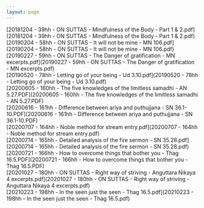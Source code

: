 ```yaml
---
layout: page
---
```


[20181204 - 39hh - ON SUTTAS - Mindfulness of the Body - Part 1 & 2.pdf](20181204 - 39hh - ON SUTTAS - Mindfulness of the Body - Part 1 & 2.pdf)\
[20190204 - 58hh - ON SUTTAS - It will not be mine - MN 106.pdf](20190204 - 58hh - ON SUTTAS - It will not be mine - MN 106.pdf)\
[20190227 - 59hh - ON SUTTAS - The Danger of gratification - MN excerpts.pdf](20190227 - 59hh - ON SUTTAS - The Danger of gratification - MN excerpts.pdf)\
[20190520 - 78hh - Letting go of your being - Ud 3.10.pdf](20190520 - 78hh - Letting go of your being - Ud 3.10.pdf)\
[20200605 - 160hh - The five knowledges of the limitless samadhi - AN 5.27.PDF](20200605 - 160hh - The five knowledges of the limitless samadhi - AN 5.27.PDF)\
[20200616 - 161hh - Difference between ariya and puthujjana - SN 36.1-10.PDF](20200616 - 161hh - Difference between ariya and puthujjana - SN 36.1-10.PDF)\
[20200707 - 164hh - Noble method for stream entry.pdf](20200707 - 164hh - Noble method for stream entry.pdf)\
[20200714 - 165hh - Detailed analysis of the fire sermon - SN 35.28.pdf](20200714 - 165hh - Detailed analysis of the fire sermon - SN 35.28.pdf)\
[20200721 - 166hh - How to overcome things that bother you - Thag 16.5.PDF](20200721 - 166hh - How to overcome things that bother you - Thag 16.5.PDF)\
[20201027 - 180hh - ON SUTTAS - Right way of striving - Anguttara Nikaya 4 excerpts.pdf](20201027 - 180hh - ON SUTTAS - Right way of striving - Anguttara Nikaya 4 excerpts.pdf)\
[20210223 - 198hh - In the seen just the seen - Thag 16.5.pdf](20210223 - 198hh - In the seen just the seen - Thag 16.5.pdf)
